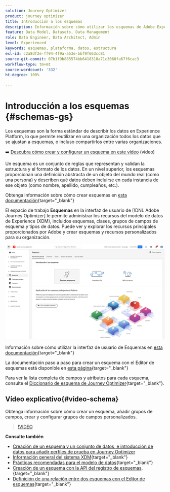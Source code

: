 ```yaml
---
solution: Journey Optimizer
product: journey optimizer
title: Introducción a los esquemas
description: Información sobre cómo utilizar los esquemas de Adobe Experience Platform en Adobe Journey Optimizer
feature: Data Model, Datasets, Data Management
role: Data Engineer, Data Architect, Admin
level: Experienced
keywords: esquemas, plataforma, datos, estructura
exl-id: c2a8df2e-ff94-4f9a-a53e-bbf9f663cc81
source-git-commit: 07b1f9b885574bb6418310a71c3060fa67f6cac3
workflow-type: tm+mt
source-wordcount: '332'
ht-degree: 100%

---
```


# Introducción a los esquemas {#schemas-gs}

Los esquemas son la forma estándar de describir los datos en Experience Platform, lo que permite reutilizar en una organización todos los datos que se ajustan a esquemas, o incluso compartirlos entre varias organizaciones.

➡️ [Descubra cómo crear y configurar un esquema en este vídeo](#video-schema) (vídeo)

Un esquema es un conjunto de reglas que representan y validan la estructura y el formato de los datos. En un nivel superior, los esquemas proporcionan una definición abstracta de un objeto del mundo real (como una persona) y describen qué datos deben incluirse en cada instancia de ese objeto (como nombre, apellido, cumpleaños, etc.).  

Obtenga información sobre cómo crear esquemas en [esta documentación](https://experienceleague.adobe.com/docs/experience-platform/xdm/schema/composition.html?lang=es){target="_blank"}

El espacio de trabajo **Esquemas** en la interfaz de usuario de [!DNL Adobe Journey Optimizer] le permite administrar los recursos del modelo de datos de Experience (XDM), incluidos esquemas, clases, grupos de campos de esquema y tipos de datos. Puede ver y explorar los recursos principales proporcionados por Adobe y crear esquemas y recursos personalizados para su organización.

![](assets/schemas-home.png)

Información sobre cómo utilizar la interfaz de usuario de Esquemas en [esta documentación](https://experienceleague.adobe.com/docs/experience-platform/xdm/ui/overview.html?lang=es){target="_blank"}

La documentación paso a paso para crear un esquema con el Editor de esquemas está disponible en [esta página](https://experienceleague.adobe.com/docs/experience-platform/xdm/tutorials/create-schema-ui.html?lang=es){target="_blank"}

Para ver la lista completa de campos y atributos para cada esquema, consulte el [Diccionario de esquema de Journey Optimizer](https://experienceleague.adobe.com/tools/ajo-schemas/schema-dictionary.html?lang=es){target="_blank"}.


## Vídeo explicativo{#video-schema}

Obtenga información sobre cómo crear un esquema, añadir grupos de campos, crear y configurar grupos de campos personalizados.

>[!VIDEO](https://video.tv.adobe.com/v/334461?quality=12)

**Consulte también**

* [Creación de un esquema y un conjunto de datos, e introducción de datos para añadir perfiles de prueba en Journey Optimizer](../audience/creating-test-profiles.md)
* [Información general del sistema XDM](https://experienceleague.adobe.com/docs/experience-platform/xdm/home.html?lang=es){target="_blank"}
* [Prácticas recomendadas para el modelo de datos](https://experienceleague.adobe.com/docs/experience-platform/xdm/schema/best-practices.html?lang=es){target="_blank"}
* [Creación de un esquema con la API del registro de esquemas](https://experienceleague.adobe.com/docs/experience-platform/xdm/tutorials/create-schema-api.html?lang=es).{target="_blank"}
* [Definición de una relación entre dos esquemas con el Editor de esquemas](https://experienceleague.adobe.com/docs/experience-platform/xdm/tutorials/relationship-ui.html?lang=es){target="_blank"}
